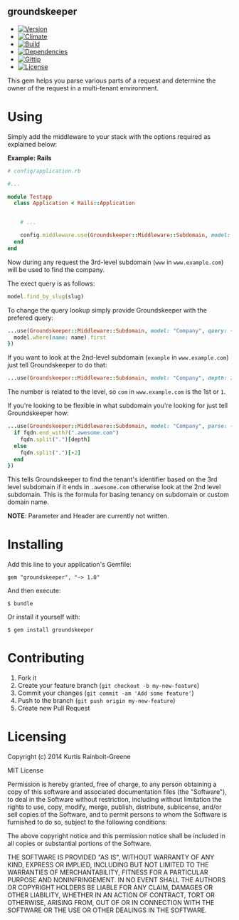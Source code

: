 groundskeeper
-------------

  - [![Version](https://badge.fury.io/rb/groundskeeper.png)](https://rubygems.org/gems/groundskeeper)
  - [![Climate](https://codeclimate.com/github/krainboltgreene/groundskeeper.gem.png)](https://codeclimate.com/github/krainboltgreene/groundskeeper.gem)
  - [![Build](http://img.shields.io/travis-ci/krainboltgreene/groundskeeper.gem.png)](https://travis-ci.org/krainboltgreene/groundskeeper.gem)
  - [![Dependencies](https://gemnasium.com/krainboltgreene/groundskeeper.gem.png)](https://gemnasium.com/krainboltgreene/groundskeeper.gem)
  - [![Gittip](http://img.shields.io/gittip/krainboltgreene.png)](https://www.gittip.com/krainboltgreene/)
  - [![License](http://img.shields.io/license/MIT.png?color=green)](http://opensource.org/licenses/MIT)

This gem helps you parse various parts of a request and determine the owner
of the request in a multi-tenant environment.


Using
=====

Simply add the middleware to your stack with the options required as explained below:

**Example: Rails**

``` ruby
# config/application.rb

#...

module Testapp
  class Application < Rails::Application


    # ...

    config.middleware.use(Groundskeeper::Middleware::Subdomain, model: "Company")
  end
end
```

Now during any request the 3rd-level subdomain (`www` in `www.example.com`) will be used to find the company.

The exect query is as follows:

``` ruby
model.find_by_slug(slug)
```

To change the query lookup simply provide Groundskeeper with the prefered query:


``` ruby
...use(Groundskeeper::Middleware::Subdomain, model: "Company", query: ->(model, name) {
  model.where(name: name).first
})
```

If you want to look at the 2nd-level subdomain (`example` in `www.example.com`) just tell Groundskeeper to do that:

``` ruby
...use(Groundskeeper::Middleware::Subdomain, model: "Company", depth: 2)
```

The number is related to the level, so `com` in `www.example.com` is the 1st or `1`.

If you're looking to be flexible in what subdomain you're looking for just tell Groundskeeper how:

``` ruby
...use(Groundskeeper::Middleware::Subdomain, model: "Company", parse: ->(host, depth) {
  if fqdn.end_with?(".awesome.com")
    fqdn.split(".")[depth]
  else
    fqdn.split(".")[-2]
  end
})
```

This tells Groundskeeper to find the tenant's identifier based on the 3rd level subdomain if it ends in `.awesome.com` otherwise look at the 2nd level subdomain.
This is the formula for basing tenancy on subdomain or custom domain name.


**NOTE**: Parameter and Header are currently not written.

Installing
==========

Add this line to your application's Gemfile:

    gem "groundskeeper", "~> 1.0"

And then execute:

    $ bundle

Or install it yourself with:

    $ gem install groundskeeper


Contributing
============

  1. Fork it
  2. Create your feature branch (`git checkout -b my-new-feature`)
  3. Commit your changes (`git commit -am 'Add some feature'`)
  4. Push to the branch (`git push origin my-new-feature`)
  5. Create new Pull Request


Licensing
=========

Copyright (c) 2014 Kurtis Rainbolt-Greene

MIT License

Permission is hereby granted, free of charge, to any person obtaining
a copy of this software and associated documentation files (the
"Software"), to deal in the Software without restriction, including
without limitation the rights to use, copy, modify, merge, publish,
distribute, sublicense, and/or sell copies of the Software, and to
permit persons to whom the Software is furnished to do so, subject to
the following conditions:

The above copyright notice and this permission notice shall be
included in all copies or substantial portions of the Software.

THE SOFTWARE IS PROVIDED "AS IS", WITHOUT WARRANTY OF ANY KIND,
EXPRESS OR IMPLIED, INCLUDING BUT NOT LIMITED TO THE WARRANTIES OF
MERCHANTABILITY, FITNESS FOR A PARTICULAR PURPOSE AND
NONINFRINGEMENT. IN NO EVENT SHALL THE AUTHORS OR COPYRIGHT HOLDERS BE
LIABLE FOR ANY CLAIM, DAMAGES OR OTHER LIABILITY, WHETHER IN AN ACTION
OF CONTRACT, TORT OR OTHERWISE, ARISING FROM, OUT OF OR IN CONNECTION
WITH THE SOFTWARE OR THE USE OR OTHER DEALINGS IN THE SOFTWARE.
